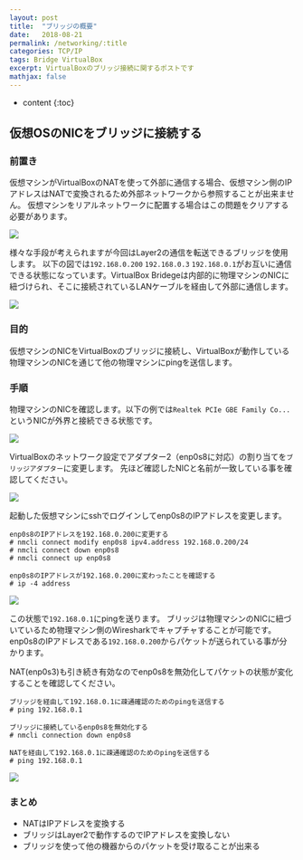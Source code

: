```yaml
---
layout: post
title:  "ブリッジの概要"
date:   2018-08-21
permalink: /networking/:title
categories: TCP/IP
tags: Bridge VirtualBox
excerpt: VirtualBoxのブリッジ接続に関するポストです
mathjax: false
---
```


* content
{:toc}

## 仮想OSのNICをブリッジに接続する

### 前置き
仮想マシンがVirtualBoxのNATを使って外部に通信する場合、仮想マシン側のIPアドレスはNATで変換されるため外部ネットワークから参照することが出来ません。
仮想マシンをリアルネットワークに配置する場合はこの問題をクリアする必要があります。

![]({{site.baseurl}}/images/vm_bridge/nat.png)

様々な手段が考えられますが今回はLayer2の通信を転送できるブリッジを使用します。
以下の図では`192.168.0.200` `192.168.0.3` `192.168.0.1`がお互いに通信できる状態になっています。VirtualBox Bridegeは内部的に物理マシンのNICに紐づけられ、そこに接続されているLANケーブルを経由して外部に通信します。

![]({{site.baseurl}}/images/vm_bridge/bridge.png)

### 目的
仮想マシンのNICをVirtualBoxのブリッジに接続し、VirtualBoxが動作している物理マシンのNICを通じて他の物理マシンにpingを送信します。

### 手順

物理マシンのNICを確認します。以下の例では`Realtek PCIe GBE Family Co...`というNICが外界と接続できる状態です。

![]({{site.baseurl}}/images/vm_bridge/network_adapter.png)

VirtualBoxのネットワーク設定でアダプター2（enp0s8に対応）の割り当てを`ブリッジアダプター`に変更します。
先ほど確認したNICと名前が一致している事を確認してください。

![]({{site.baseurl}}/images/vm_bridge/vm_network_bridge.png)

起動した仮想マシンにsshでログインしてenp0s8のIPアドレスを変更します。
```
enp0s8のIPアドレスを192.168.0.200に変更する
# nmcli connect modify enp0s8 ipv4.address 192.168.0.200/24
# nmcli connect down enp0s8
# nmcli connect up enp0s8

enp0s8のIPアドレスが192.168.0.200に変わったことを確認する
# ip -4 address
```

![]({{site.baseurl}}/images/vm_bridge/ipa.png)

この状態で`192.168.0.1`にpingを送ります。
ブリッジは物理マシンのNICに紐づいているため物理マシン側のWiresharkでキャプチャすることが可能です。
enp0s8のIPアドレスである`192.168.0.200`からパケットが送られている事が分かります。

NAT(enp0s3)も引き続き有効なのでenp0s8を無効化してパケットの状態が変化することを確認してください。

```
ブリッジを経由して192.168.0.1に疎通確認のためのpingを送信する
# ping 192.168.0.1

ブリッジに接続しているenp0s8を無効化する
# nmcli connection down enp0s8

NATを経由して192.168.0.1に疎通確認のためのpingを送信する
# ping 192.168.0.1
```

![]({{site.baseurl}}/images/vm_bridge/ping.png)

### まとめ

- NATはIPアドレスを変換する
- ブリッジはLayer2で動作するのでIPアドレスを変換しない
- ブリッジを使って他の機器からのパケットを受け取ることが出来る
